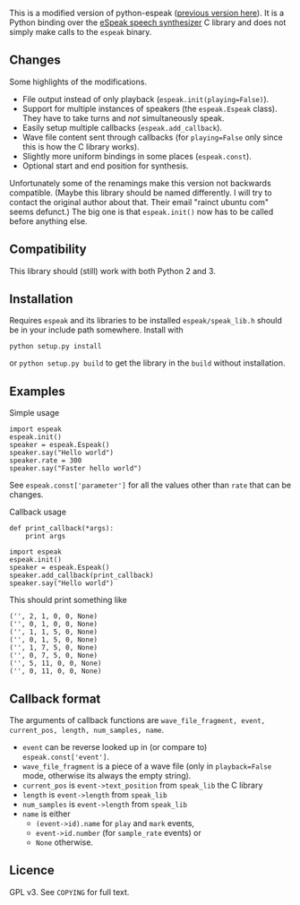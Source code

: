 This is a modified version of python-espeak ([previous version here](https://launchpad.net/python-espeak)). It is a Python binding over the [eSpeak speech synthesizer](http://espeak.sourceforge.net/) C library and does not simply make calls to the `espeak` binary.

## Changes

Some highlights of the modifications.

- File output instead of only playback (`espeak.init(playing=False)`).
- Support for multiple instances of speakers (the `espeak.Espeak` class). They have to take turns and *not* simultaneously speak.
- Easily setup multiple callbacks (`espeak.add_callback`).
- Wave file content sent through callbacks (for `playing=False` only since this is how the C library works).
- Slightly more uniform bindings in some places (`espeak.const`).
- Optional start and end position for synthesis.

Unfortunately some of the renamings make this version not backwards compatible. (Maybe this library should be named differently. I will try to contact the original author about that. Their email "rainct ubuntu com" seems defunct.) The big one is that `espeak.init()` now has to be called before anything else.

## Compatibility

This library should (still) work with both Python 2 and 3.

## Installation

Requires `espeak` and its libraries to be installed `espeak/speak_lib.h` should be in your include path somewhere. Install with

    python setup.py install

or `python setup.py build` to get the library in the `build` without installation.

## Examples

Simple usage

    import espeak
    espeak.init()
    speaker = espeak.Espeak()
    speaker.say("Hello world")
    speaker.rate = 300
    speaker.say("Faster hello world")

See `espeak.const['parameter']` for all the values other than `rate` that can be changes.

Callback usage

    def print_callback(*args):
        print args

    import espeak
    espeak.init()
    speaker = espeak.Espeak()
    speaker.add_callback(print_callback)
    speaker.say("Hello world")

This should print something like

    ('', 2, 1, 0, 0, None)
    ('', 0, 1, 0, 0, None)
    ('', 1, 1, 5, 0, None)
    ('', 0, 1, 5, 0, None)
    ('', 1, 7, 5, 0, None)
    ('', 0, 7, 5, 0, None)
    ('', 5, 11, 0, 0, None)
    ('', 0, 11, 0, 0, None)

## Callback format

The arguments of callback functions are `wave_file_fragment, event, current_pos, length, num_samples, name`.

- `event` can be reverse looked up in (or compare to) `espeak.const['event']`.
- `wave_file_fragment` is a piece of a wave file (only in `playback=False` mode, otherwise its always the empty string).
- `current_pos` is `event->text_position` from `speak_lib` the C library
- `length` is `event->length` from `speak_lib`
- `num_samples` is `event->length` from `speak_lib`
- `name` is either
    - `(event->id).name` for `play` and `mark` events,
    - `event->id.number` (for `sample_rate` events) or
    - `None` otherwise.

## Licence

GPL v3. See `COPYING` for full text.

